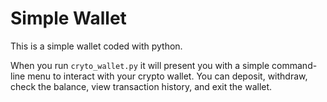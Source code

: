# Simple Wallet

This is a simple wallet coded with python.

When you run ```cryto_wallet.py``` it will present you with a simple command-line menu to interact with your crypto wallet. You can deposit, withdraw, check the balance, view transaction history, and exit the wallet.
